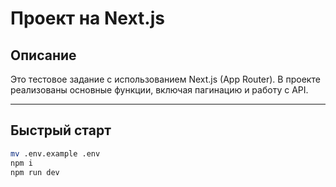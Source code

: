 # Проект на Next.js

## Описание

Это тестовое задание с использованием Next.js (App Router). В проекте реализованы основные функции, включая пагинацию и работу с API.

---

## Быстрый старт

```bash
mv .env.example .env
npm i
npm run dev
